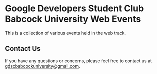 # Google Developers Student Club Babcock University Web Events

This is a collection of various events held in the web track.

## Contact Us

If you have any questions or concerns, please feel free to contact us at gdscbabcockuniversity@gmail.com.
